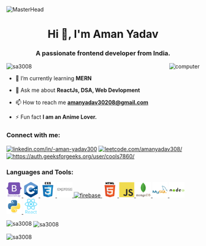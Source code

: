 ![MasterHead](https://im5.ezgif.com/tmp/ezgif-5-3f95bb8b5d.gif)


<h1 align="center">Hi 👋, I'm Aman Yadav</h1>
<h3 align="center">A passionate frontend developer from India.</h3>
<img align="right" alt="computer" widht="400" src="https://giffiles.alphacoders.com/190/190634.gif"/>


<p align="left"> <img src="https://komarev.com/ghpvc/?username=sa3008&label=Profile%20views&color=0e75b6&style=flat" alt="sa3008" /> </p>

- 🌱 I’m currently learning **MERN**

- 💬 Ask me about **ReactJs, DSA, Web Devlopment**

- 📫 How to reach me **amanyadav30208@gmail.com**

- ⚡ Fun fact **I am an Anime Lover.**

<h3 align="left">Connect with me:</h3>
<p align="left">
<a href="https://linkedin.com/in/linkedin.com/in/-aman-yadav300" target="blank"><img align="center" src="https://raw.githubusercontent.com/rahuldkjain/github-profile-readme-generator/master/src/images/icons/Social/linked-in-alt.svg" alt="linkedin.com/in/-aman-yadav300" height="30" width="40" /></a>
<a href="https://www.leetcode.com/leetcode.com/amanyadav308/" target="blank"><img align="center" src="https://raw.githubusercontent.com/rahuldkjain/github-profile-readme-generator/master/src/images/icons/Social/leet-code.svg" alt="leetcode.com/amanyadav308/" height="30" width="40" /></a>
<a href="https://auth.geeksforgeeks.org/user/https://auth.geeksforgeeks.org/user/cools7860/" target="blank"><img align="center" src="https://raw.githubusercontent.com/rahuldkjain/github-profile-readme-generator/master/src/images/icons/Social/geeks-for-geeks.svg" alt="https://auth.geeksforgeeks.org/user/cools7860/" height="30" width="40" /></a>
</p>

<h3 align="left">Languages and Tools:</h3>
<p align="left"> <a href="https://getbootstrap.com" target="_blank" rel="noreferrer"> <img src="https://raw.githubusercontent.com/devicons/devicon/master/icons/bootstrap/bootstrap-plain-wordmark.svg" alt="bootstrap" width="40" height="40"/> </a> <a href="https://www.w3schools.com/cpp/" target="_blank" rel="noreferrer"> <img src="https://raw.githubusercontent.com/devicons/devicon/master/icons/cplusplus/cplusplus-original.svg" alt="cplusplus" width="40" height="40"/> </a> <a href="https://www.w3schools.com/css/" target="_blank" rel="noreferrer"> <img src="https://raw.githubusercontent.com/devicons/devicon/master/icons/css3/css3-original-wordmark.svg" alt="css3" width="40" height="40"/> </a> <a href="https://expressjs.com" target="_blank" rel="noreferrer"> <img src="https://raw.githubusercontent.com/devicons/devicon/master/icons/express/express-original-wordmark.svg" alt="express" width="40" height="40"/> </a> <a href="https://firebase.google.com/" target="_blank" rel="noreferrer"> <img src="https://www.vectorlogo.zone/logos/firebase/firebase-icon.svg" alt="firebase" width="40" height="40"/> </a> <a href="https://www.w3.org/html/" target="_blank" rel="noreferrer"> <img src="https://raw.githubusercontent.com/devicons/devicon/master/icons/html5/html5-original-wordmark.svg" alt="html5" width="40" height="40"/> </a> <a href="https://developer.mozilla.org/en-US/docs/Web/JavaScript" target="_blank" rel="noreferrer"> <img src="https://raw.githubusercontent.com/devicons/devicon/master/icons/javascript/javascript-original.svg" alt="javascript" width="40" height="40"/> </a> <a href="https://www.mongodb.com/" target="_blank" rel="noreferrer"> <img src="https://raw.githubusercontent.com/devicons/devicon/master/icons/mongodb/mongodb-original-wordmark.svg" alt="mongodb" width="40" height="40"/> </a> <a href="https://www.mysql.com/" target="_blank" rel="noreferrer"> <img src="https://raw.githubusercontent.com/devicons/devicon/master/icons/mysql/mysql-original-wordmark.svg" alt="mysql" width="40" height="40"/> </a> <a href="https://nodejs.org" target="_blank" rel="noreferrer"> <img src="https://raw.githubusercontent.com/devicons/devicon/master/icons/nodejs/nodejs-original-wordmark.svg" alt="nodejs" width="40" height="40"/> </a> <a href="https://www.python.org" target="_blank" rel="noreferrer"> <img src="https://raw.githubusercontent.com/devicons/devicon/master/icons/python/python-original.svg" alt="python" width="40" height="40"/> </a> <a href="https://reactjs.org/" target="_blank" rel="noreferrer"> <img src="https://raw.githubusercontent.com/devicons/devicon/master/icons/react/react-original-wordmark.svg" alt="react" width="40" height="40"/> </a> </p>

<p><img align="left" src="https://github-readme-stats.vercel.app/api/top-langs?username=sa3008&show_icons=true&locale=en&layout=compact" alt="sa3008" /></p>

<p>&nbsp;<img align="center" src="https://github-readme-stats.vercel.app/api?username=sa3008&show_icons=true&locale=en" alt="sa3008" /></p>

<p><img align="center" src="https://github-readme-streak-stats.herokuapp.com/?user=sa3008&" alt="sa3008" /></p>

